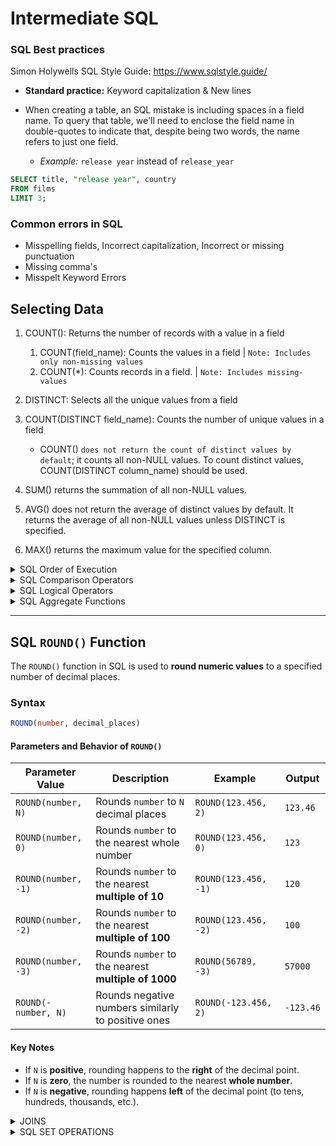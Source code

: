 # Intermediate SQL

### SQL Best practices

Simon Holywells SQL Style Guide: https://www.sqlstyle.guide/

- **Standard practice:** Keyword capitalization & New lines

- When creating a table, an SQL mistake is including spaces in a field name. To query that table, we'll need to enclose the field name in double-quotes to indicate that, despite being two words, the name refers to just one field.
  - *Example:* `release year` instead of `release_year`

```sql
SELECT title, "release year", country
FROM films
LIMIT 3;
```

### Common errors in SQL

- Misspelling fields, Incorrect capitalization, Incorrect or missing punctuation 
- Missing comma's
- Misspelt Keyword Errors



## Selecting Data

1. COUNT(): Returns the number of records with a value in a field
   1. COUNT(field_name): Counts the values in a field | `Note: Includes only non-missing values`
   2. COUNT(*): Counts records in a field. | `Note: Includes missing-values`

2. DISTINCT: Selects all the unique values from a field
3. COUNT(DISTINCT field_name): Counts the number of unique values in a field 
   - COUNT() `does not return the count of distinct values by default`; it counts all non-NULL values. To count distinct values, COUNT(DISTINCT column_name) should be used.
4. SUM() returns the summation of all non-NULL values.
5. AVG() does not return the average of distinct values by default. It returns the average of all non-NULL values unless DISTINCT is specified.
6. MAX() returns the maximum value for the specified column.

<details>

<summary>SQL Order of Execution</summary>
<br> <!-- Adds space between summary and content -->

1. **FROM**      → Identify the source tables
2. **JOIN**      → Combine tables based on conditions
3. **WHERE**     → Filter rows before grouping
4. **GROUP BY**  → Aggregate data into groups
5. **HAVING**    → Filter groups after aggregation
6. **SELECT**    → Choose columns or expressions
7. **DISTINCT**  → Remove duplicate rows
8. **ORDER BY**  → Sort the result set
9. **LIMIT / OFFSET** → Restrict number of rows

*Example Query Execution Order*

```sql
SELECT DISTINCT column_name  -- Step 6 & 7
FROM table_name              -- Step 1
JOIN another_table           -- Step 2
ON table_name.id = another_table.id  
WHERE condition              -- Step 3
GROUP BY column_name         -- Step 4
HAVING condition             -- Step 5
ORDER BY column_name         -- Step 8
LIMIT 10 OFFSET 5;           -- Step 9
```
</details>


<details>
<summary>SQL Comparison Operators</summary>
<br> <!-- Adds space between summary and content -->

SQL comparison operators are used in the `WHERE` clause to filter records based on conditions.

| Operator | Description | Example |
|----------|------------|---------|
| `=` | Equal to | `SELECT * FROM users WHERE age = 30;` |
| `<>` or `!=` | Not equal to | `SELECT * FROM users WHERE age <> 30;` |
| `>` | Greater than | `SELECT * FROM users WHERE age > 30;` |
| `<` | Less than | `SELECT * FROM users WHERE age < 30;` |
| `>=` | Greater than or equal to | `SELECT * FROM users WHERE age >= 30;` |
| `<=` | Less than or equal to | `SELECT * FROM users WHERE age <= 30;` |
| `BETWEEN` | Within a range (inclusive) | `SELECT * FROM users WHERE age BETWEEN 20 AND 30;` |
| `IN` | Matches any value in a list | `SELECT * FROM users WHERE country IN ('USA', 'Canada', 'UK');` |
| `NOT IN` | Excludes values in a list | `SELECT * FROM users WHERE country NOT IN ('USA', 'Canada');` |
| `LIKE` | Pattern matching with wildcards | `SELECT * FROM users WHERE name LIKE 'A%';` |
| `NOT LIKE` | Excludes pattern match | `SELECT * FROM users WHERE name NOT LIKE 'A%';` |
| `IS NULL` | Checks for NULL values | `SELECT * FROM users WHERE email IS NULL;` |
| `IS NOT NULL` | Checks for non-NULL values | `SELECT * FROM users WHERE email IS NOT NULL;` |

**Wildcard Characters for `LIKE` Operator**  
- `%` → Represents zero, one, or multiple characters (`'A%'` → Starts with 'A')  
- `_` → Represents a single character (`'_a%'` → Second letter is 'a')  
</details>



<details>
<summary>SQL Logical Operators</summary>

<br> <!-- Adds space between summary and content -->

Logical operators are used in SQL to combine multiple conditions in the `WHERE` clause.

| Operator  | Description | Example |
|-----------|------------|---------|
| `ALL` | Returns **TRUE** if all subquery values meet the condition | `SELECT * FROM employees WHERE salary > ALL (SELECT salary FROM interns);` → Retrieves employees with a salary **higher than all interns**. |
| `AND` | Returns **TRUE** if **all conditions** are met | `SELECT * FROM users WHERE age > 18 AND country = 'USA';` → Retrieves users **older than 18** **AND** from the USA. |
| `ANY` | Returns **TRUE** if **any subquery value** meets the condition | `SELECT * FROM employees WHERE salary > ANY (SELECT salary FROM interns);` → Retrieves employees earning **more than at least one intern**. |
| `BETWEEN` | Returns **TRUE** if a value is **within a range** (inclusive) | `SELECT * FROM orders WHERE order_date BETWEEN '2023-01-01' AND '2023-12-31';` → Retrieves orders placed in **2023**. |
| `EXISTS` | Returns **TRUE** if the subquery **returns at least one record** | `SELECT * FROM customers WHERE EXISTS (SELECT 1 FROM orders WHERE customers.id = orders.customer_id);` → Retrieves customers **who have placed orders**. |
| `IN` | Returns **TRUE** if a value is **in a list** | `SELECT * FROM users WHERE country IN ('USA', 'Canada', 'UK');` → Retrieves users **from USA, Canada, or the UK**. |
| `LIKE` | Returns **TRUE** if a value matches a **pattern** | `SELECT * FROM users WHERE name LIKE 'A%';` → Retrieves users **whose names start with 'A'**. |
| `NOT` | Returns **TRUE** if a condition is **NOT TRUE** | `SELECT * FROM users WHERE NOT country = 'USA';` → Retrieves users **who are not from the USA**. |
| `OR` | Returns **TRUE** if **at least one condition** is met | `SELECT * FROM users WHERE age > 30 OR city = 'New York';` → Retrieves users **older than 30 OR from New York**. |
| `SOME` | Same as `ANY` - Returns **TRUE** if **any subquery value** meets the condition | `SELECT * FROM employees WHERE salary > SOME (SELECT salary FROM interns);` → Retrieves employees earning **more than at least one intern**. |


### **Using Logical Operators Together**

#### Example 1: Combining `AND`, `OR`, and `IN`
```sql
SELECT * FROM users 
WHERE (age > 18 AND country IN ('USA', 'Canada')) 
   OR (age < 18 AND country = 'UK');
```

##### Example 2: Using `AND` and `OR`
```sql
SELECT * FROM users 
WHERE (age > 25 AND country = 'USA') 
   OR (age < 18 AND country = 'Canada');
```

#### Example 3: Using `BETWEEN` and `AND`
```SQL
SELECT * FROM employees 
WHERE age BETWEEN 25 AND 40 
AND (department = 'HR' OR department = 'Finance');
```
**Best Practices**
- Use parentheses () to group conditions and improve readability.
- Avoid unnecessary OR conditions as they may slow down queries.
- Prefer IN instead of multiple OR conditions for better performance.

</details>
  


<details>
<summary>SQL Aggregate Functions</summary>

<br> <!-- Adds space between summary and content -->

SQL **Aggregate Functions** perform calculations on multiple rows of data and return a **single** result. These functions are commonly used with the `GROUP BY` clause.

### **List of SQL Aggregate Functions**

| Function  | Description | Example |
|-----------|------------|---------|
| `COUNT()` | Returns the number of rows that match a condition | `SELECT COUNT(*) FROM users;` → Returns total users. |
| `SUM()` | Returns the total sum of a numeric column | `SELECT SUM(salary) FROM employees;` → Returns the total salary of all employees. |
| `AVG()` | Returns the average value of a numeric column | `SELECT AVG(price) FROM products;` → Returns the average product price. |
| `MIN()` | Returns the smallest value in a column | `SELECT MIN(age) FROM users;` → Returns the youngest user's age. |
| `MAX()` | Returns the largest value in a column | `SELECT MAX(salary) FROM employees;` → Returns the highest salary. |
| `GROUP_CONCAT()` *(MySQL only)* | Concatenates values into a single string | `SELECT GROUP_CONCAT(name) FROM users;` → Returns names as a single string. |
| `STRING_AGG()` *(PostgreSQL, SQL Server)* | Concatenates values with a delimiter | `SELECT STRING_AGG(name, ', ') FROM users;` → Returns names separated by commas. |

#### **Using Aggregate Functions with `GROUP BY`**

#### Example 1: Counting Users per Country
```sql
SELECT country, COUNT(*) AS user_count 
FROM users 
GROUP BY country;
```
</details>

---

## SQL `ROUND()` Function

The `ROUND()` function in SQL is used to **round numeric values** to a specified number of decimal places.

### **Syntax**
```sql
ROUND(number, decimal_places)
```

#### **Parameters and Behavior of `ROUND()`**

| Parameter Value | Description | Example | Output |
|----------------|------------|---------|--------|
| `ROUND(number, N)` | Rounds `number` to `N` decimal places | `ROUND(123.456, 2)` | `123.46` |
| `ROUND(number, 0)` | Rounds `number` to the nearest whole number | `ROUND(123.456, 0)` | `123` |
| `ROUND(number, -1)` | Rounds `number` to the nearest **multiple of 10** | `ROUND(123.456, -1)` | `120` |
| `ROUND(number, -2)` | Rounds `number` to the nearest **multiple of 100** | `ROUND(123.456, -2)` | `100` |
| `ROUND(number, -3)` | Rounds `number` to the nearest **multiple of 1000** | `ROUND(56789, -3)` | `57000` |
| `ROUND(-number, N)` | Rounds negative numbers similarly to positive ones | `ROUND(-123.456, 2)` | `-123.46` |


#### **Key Notes**
- If `N` is **positive**, rounding happens to the **right** of the decimal point.
- If `N` is **zero**, the number is rounded to the nearest **whole number**.
- If `N` is **negative**, rounding happens **left** of the decimal point (to tens, hundreds, thousands, etc.).

<details>
<summary> JOINS </summary>

</br>

1. **INNER JOIN**

Returns only the matching rows between two tables.

```sql
SELECT a.*, b.*
FROM tableA a
INNER JOIN tableB b
ON a.id = b.id;
```

2. **LEFT JOIN (LEFT OUTER JOIN)**

Returns all rows from the left table, and matching rows from the right table. If no match, NULLs are returned.

```sql
SELECT a.*, b.*
FROM tableA a
LEFT JOIN tableB b
ON a.id = b.id;
```
3. **RIGHT JOIN (RIGHT OUTER JOIN)**

Returns all rows from the right table, and matching rows from the left table. If no match, NULLs are returned.

```sql
SELECT a.*, b.*
FROM tableA a
RIGHT JOIN tableB b
ON a.id = b.id;
```

4. **FULL JOIN (FULL OUTER JOIN)**

Returns all rows from both tables. If no match, NULLs are returned for missing values.

```sql
SELECT a.*, b.*
FROM tableA a
FULL JOIN tableB b
ON a.id = b.id;
```

5. **CROSS JOIN**

Returns the Cartesian product of both tables (every row in A joins with every row in B).

```sql
SELECT a.*, b.*
FROM tableA a
CROSS JOIN tableB b;
```

*Results in (rows in A) × (rows in B) records.*

6. **SELF JOIN**

A table joins with itself.

```sql
SELECT a.*, b.*
FROM tableA a
JOIN tableA b
ON a.some_column = b.some_column;
```
*Used for hierarchical data like employees & managers.*

7. **ANTI JOIN (Using NOT EXISTS or NOT IN)**
   
Returns rows from the left table where there is no match in the right table.

```sql
SELECT a.*
FROM tableA a
WHERE NOT EXISTS (
    SELECT 1 FROM tableB b WHERE a.id = b.id
);
```
*Finds unmatched records.*
</details>

<details>
<summary>SQL SET OPERATIONS</summary>
</br>


**Difference between `INNER JOIN` and `INTERSECT`**

| Feature         | `INTERSECT`                          | `INNER JOIN`                        |
|---------------|----------------------------------|--------------------------------|
| **Purpose**   | Finds common rows between two result sets | Combines matching rows from two tables based on a condition |
| **Columns**   | Both queries must have the same number of columns and matching data types | Can join tables with different structures using a join condition |
| **Duplicates** | Removes duplicates (returns distinct values) | Keeps all matching records (including duplicates) |
| **Condition**  | Implicit (compares all columns in both queries) | Explicit (defined using `ON` clause) |
| **Use Case**   | Finding identical rows in two queries | Combining related data from multiple tables |

</br>

**Comparison between `Anti-Join` and `EXCEPT`**

| Feature        | Anti-Join                          | EXCEPT                                |
|---------------|----------------------------------|--------------------------------------|
| **Purpose**   | Returns rows from one table that do not have a match in another table | Returns rows from the first query that are not in the second query |
| **Implementation** | Uses `LEFT JOIN` with `WHERE other_table.column IS NULL` | Uses `EXCEPT` keyword between two SELECT statements |
| **Condition**  | Explicit condition in `ON` clause | Implicitly compares all columns in both queries |
| **Columns**    | Can have different structures and columns | Both queries must have the same number of columns and matching data types |
| **Duplicates** | Keeps all non-matching records | Removes duplicates (returns distinct values) |
| **Use Case**   | Finding records in one table that have no match in another | Finding distinct rows in one query that are missing in another |

</br>

*Example of Anti-Join (Using LEFT JOIN)*
```sql
SELECT t1.*
FROM table1 t1
LEFT JOIN table2 t2 ON t1.id = t2.id
WHERE t2.id IS NULL;
```
💡 Finds records in table1 that do not exist in table2.

*Example of EXCEPT*
```sql
SELECT id FROM table1
EXCEPT
SELECT id FROM table2;
```
💡 Finds unique IDs in table1 that do not exist in table2 (removes duplicates).

</details>
